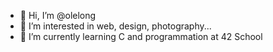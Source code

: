 - 👋 Hi, I’m @olelong
- 👀 I’m interested in web, design, photography...
- 🌱 I’m currently learning C and programmation at 42 School

<!---
olelong/olelong is a ✨ special ✨ repository because its `README.md` (this file) appears on your GitHub profile.
You can click the Preview link to take a look at your changes.
--->
